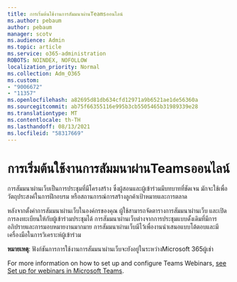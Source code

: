 ```yaml
---
title: การเริ่มต้นใช้งานการสัมมนาผ่านTeamsออนไลน์
ms.author: pebaum
author: pebaum
manager: scotv
ms.audience: Admin
ms.topic: article
ms.service: o365-administration
ROBOTS: NOINDEX, NOFOLLOW
localization_priority: Normal
ms.collection: Adm_O365
ms.custom:
- "9006672"
- "11357"
ms.openlocfilehash: a82695d81db634cfd12971a9b6521ae1de56360a
ms.sourcegitcommit: ab75f66355116e995b3cb5505465b31989339e28
ms.translationtype: MT
ms.contentlocale: th-TH
ms.lasthandoff: 08/13/2021
ms.locfileid: "58317669"
---
```

# <a name="getting-started-with-teams-webinars"></a>การเริ่มต้นใช้งานการสัมมนาผ่านTeamsออนไลน์

การสัมมนาผ่านเว็บเป็นการประชุมที่มีโครงสร้าง ซึ่งผู้สอนและผู้เข้าร่วมมีบทบาทที่ชัดเจน มักจะใช้เพื่อวัตถุประสงค์ในการฝึกอบรม หรือสถานการณ์การสร้างลูกค้าเป้าหมายและการตลาด

หลังจากตั้งค่าการสัมมนาผ่านเว็บในองค์กรของคุณ ผู้ใช้สามารถจัดตารางการสัมมนาผ่านเว็บ และเปิดการลงทะเบียนให้กับผู้เข้าร่วมประชุมได้ การสัมมนาผ่านเว็บต่างจากการประชุมแบบดั้งเดิมที่มีการอภิปรายและการมอบหมายงานมากมาย การสัมมนาผ่านเว็บมีไว้เพื่องานนําเสนอแบบโต้ตอบและมีเครื่องมือในการวิเคราะห์ผู้เข้าร่วม

**หมายเหตุ**: ฟังก์ชันการการใช้งานการสัมมนาผ่านเว็บจะยังอยู่ในระหว่างMicrosoft 365ผู้เช่า 

For more information on how to set up and configure Teams Webinars, [see Set up for webinars in Microsoft Teams](https://docs.microsoft.com/microsoftteams/set-up-webinars).